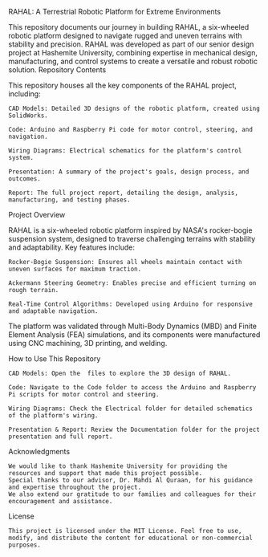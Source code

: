 RAHAL: A Terrestrial Robotic Platform for Extreme Environments

This repository documents our journey in building RAHAL, a six-wheeled robotic platform designed to navigate rugged and uneven terrains with stability and precision. RAHAL was developed as part of our senior design project at Hashemite University, combining expertise in mechanical design, manufacturing, and control systems to create a versatile and robust robotic solution.
Repository Contents

This repository houses all the key components of the RAHAL project, including:

    CAD Models: Detailed 3D designs of the robotic platform, created using SolidWorks.

    Code: Arduino and Raspberry Pi code for motor control, steering, and navigation.

    Wiring Diagrams: Electrical schematics for the platform's control system.

    Presentation: A summary of the project's goals, design process, and outcomes.

    Report: The full project report, detailing the design, analysis, manufacturing, and testing phases.

Project Overview

RAHAL is a six-wheeled robotic platform inspired by NASA's rocker-bogie suspension system, designed to traverse challenging terrains with stability and adaptability. Key features include:

    Rocker-Bogie Suspension: Ensures all wheels maintain contact with uneven surfaces for maximum traction.

    Ackermann Steering Geometry: Enables precise and efficient turning on rough terrain.

    Real-Time Control Algorithms: Developed using Arduino for responsive and adaptable navigation.

The platform was validated through Multi-Body Dynamics (MBD) and Finite Element Analysis (FEA) simulations, and its components were manufactured using CNC machining, 3D printing, and welding.

How to Use This Repository

    CAD Models: Open the  files to explore the 3D design of RAHAL.

    Code: Navigate to the Code folder to access the Arduino and Raspberry Pi scripts for motor control and steering.

    Wiring Diagrams: Check the Electrical folder for detailed schematics of the platform's wiring.

    Presentation & Report: Review the Documentation folder for the project presentation and full report.

Acknowledgments

    We would like to thank Hashemite University for providing the resources and support that made this project possible.
    Special thanks to our advisor, Dr. Mahdi Al Quraan, for his guidance and expertise throughout the project. 
    We also extend our gratitude to our families and colleagues for their encouragement and assistance.

License
  
    This project is licensed under the MIT License. Feel free to use, modify, and distribute the content for educational or non-commercial purposes.
